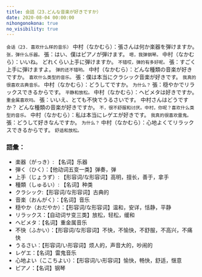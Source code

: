```yaml
---
title: 会話（23.どんな音楽が好きですか）
date: 2020-08-04 00:00:00
nihongonokona: true
no_visibility: true
---
```


`会话（23. 喜欢什么样的音乐）`
中村（なかむら）：張さんは何か楽器を弾けますか。
`张，弹什么乐器。`
張：はい、僕はピアノが弾けます。
`嗯，我弹钢琴。`
中村（なかむら）：いいね。 どれくらい上手に弾けますか。
`不错哎，弹的有多好呢。`
張：すごく上手に弾けますよ。
`弹的还不错哟。`
中村（なかむら）：どんな種類の音楽が好きですか。
`喜欢什么类型的音乐。`
張：僕は本当にクラシック音楽が好きです。
`我真的很喜欢古典音乐。`
中村（なかむら）：どうしてですか。
`为什么？`
張：穏やかでリラックスできるからです。
`平静和放松。`
中村（なかむら）：ヘビメタは好きですか。
`重金属喜欢吗。`
張：いいえ、とても不快でうるさいです。 中村さんはどうですか？ どんな種類の音楽が好きですか。
`不，很不舒服和讨厌。中村，你呢？喜欢什么类型的音乐。`
中村（なかむら）：私は本当にレゲエが好きです。
`我真的很喜欢雷鬼。`
張：どうして好きなんですか。
`为什么？`
中村（なかむら）：心地よくてリラックスできるからです。
`舒适和放松。`

### 語彙：

- 楽器（がっき）: 【名词】乐器
- 弾く（ひく）：【他动词五变一类】弹奏，弹
- 上手（じょうず）: 【形容词/な形容词】高明，擅长，善于，拿手
- 種類（しゅるい）: 【名词】种类
- クラシック:【形容词/な形容词】古典的
- 音楽（おんがく）：【名词】音乐
- 穏やか（おだやか）：【形容词/な形容词】温和，安详，恬静，平静
- リラックス：【自动词サ变三类】放松，轻松，缓和
- ヘビメタ：【名词】重金属音乐
- 不快（ふかい）：【形容词/な形容词】不快，不愉快，不舒服，不高兴，不痛快
- うるさい：【形容词/い形容词】烦人的，声音大的，吵闹的
- レゲエ：【名词】雷鬼音乐
- 心地よい（ここちよい）：【形容词/い形容词】愉快，畅快，舒适，惬意
- ピアノ：【名词】钢琴
